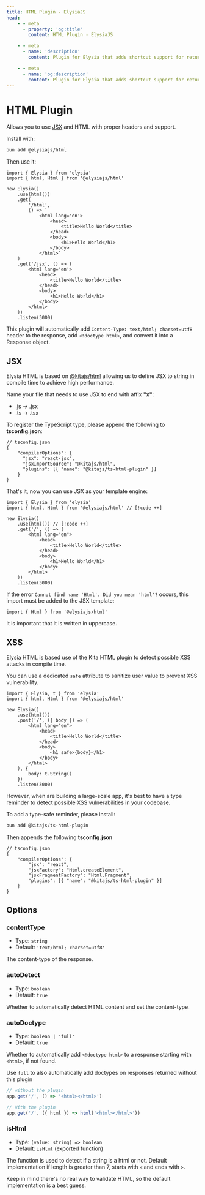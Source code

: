 ```yaml
---
title: HTML Plugin - ElysiaJS
head:
    - - meta
      - property: 'og:title'
        content: HTML Plugin - ElysiaJS

    - - meta
      - name: 'description'
        content: Plugin for Elysia that adds shortcut support for returning HTML in the Elysia server. Start by installing the plugin with "bun add @elysiajs/html".

    - - meta
      - name: 'og:description'
        content: Plugin for Elysia that adds shortcut support for returning HTML in the Elysia server. Start by installing the plugin with "bun add @elysiajs/html".
---
```


# HTML Plugin

Allows you to use [JSX](#jsx) and HTML with proper headers and support.

Install with:

```bash
bun add @elysiajs/html
```

Then use it:

```tsx
import { Elysia } from 'elysia'
import { html, Html } from '@elysiajs/html'

new Elysia()
    .use(html())
    .get(
        '/html',
        () => `
            <html lang='en'>
                <head>
                    <title>Hello World</title>
                </head>
                <body>
                    <h1>Hello World</h1>
                </body>
            </html>`
    )
    .get('/jsx', () => (
        <html lang='en'>
            <head>
                <title>Hello World</title>
            </head>
            <body>
                <h1>Hello World</h1>
            </body>
        </html>
    ))
    .listen(3000)
```

This plugin will automatically add `Content-Type: text/html; charset=utf8` header to the response, add `<!doctype html>`, and convert it into a Response object.

## JSX
Elysia HTML is based on [@kitajs/html](https://github.com/kitajs/html) allowing us to define JSX to string in compile time to achieve high performance.

Name your file that needs to use JSX to end with affix **"x"**:
- .js -> .jsx
- .ts -> .tsx

To register the TypeScript type, please append the following to **tsconfig.json**:
```jsonc
// tsconfig.json
{
    "compilerOptions": {
      "jsx": "react-jsx",
      "jsxImportSource": "@kitajs/html",
      "plugins": [{ "name": "@kitajs/ts-html-plugin" }]
    }
}
```

That's it, now you can use JSX as your template engine:
```tsx
import { Elysia } from 'elysia'
import { html, Html } from '@elysiajs/html' // [!code ++]

new Elysia()
    .use(html()) // [!code ++]
    .get('/', () => (
        <html lang="en">
            <head>
                <title>Hello World</title>
            </head>
            <body>
                <h1>Hello World</h1>
            </body>
        </html>
    ))
    .listen(3000)
```

If the error `Cannot find name 'Html'. Did you mean 'html'?` occurs, this import must be added to the JSX template:
```tsx
import { Html } from '@elysiajs/html'
```

It is important that it is written in uppercase.

## XSS
Elysia HTML is based use of the Kita HTML plugin to detect possible XSS attacks in compile time.

You can use a dedicated `safe` attribute to sanitize user value to prevent XSS vulnerability.
```tsx
import { Elysia, t } from 'elysia'
import { html, Html } from '@elysiajs/html'

new Elysia()
    .use(html())
    .post('/', ({ body }) => (
        <html lang="en">
            <head>
                <title>Hello World</title>
            </head>
            <body>
                <h1 safe>{body}</h1>
            </body>
        </html>
    ), {
        body: t.String()
    })
    .listen(3000)
```

However, when are building a large-scale app, it's best to have a type reminder to detect possible XSS vulnerabilities in your codebase.

To add a type-safe reminder, please install:
```sh
bun add @kitajs/ts-html-plugin
```

Then appends the following **tsconfig.json**
```jsonc
// tsconfig.json
{
    "compilerOptions": {
        "jsx": "react",
        "jsxFactory": "Html.createElement",
        "jsxFragmentFactory": "Html.Fragment",
        "plugins": [{ "name": "@kitajs/ts-html-plugin" }]
    }
}
```

## Options

### contentType

-   Type: `string`
-   Default: `'text/html; charset=utf8'`

The content-type of the response.

### autoDetect

-   Type: `boolean`
-   Default: `true`

Whether to automatically detect HTML content and set the content-type.

### autoDoctype

-   Type: `boolean | 'full'`
-   Default: `true`

Whether to automatically add `<!doctype html>` to a response starting with `<html>`, if not found.

Use `full` to also automatically add doctypes on responses returned without this plugin

```ts
// without the plugin
app.get('/', () => '<html></html>')

// With the plugin
app.get('/', ({ html }) => html('<html></html>'))
```

### isHtml

-   Type: `(value: string) => boolean`
-   Default: `isHtml` (exported function)

The function is used to detect if a string is a html or not. Default implementation if length is greater than 7, starts with `<` and ends with `>`.

Keep in mind there's no real way to validate HTML, so the default implementation is a best guess.
